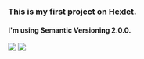 <h3>This is my first project on Hexlet.</h3>
<h4>I'm using Semantic Versioning 2.0.0.</h4>
<p>
<a href="https://codeclimate.com/github/oleglego94/python-project-lvl1/maintainability"><img src="https://api.codeclimate.com/v1/badges/3484037c18398fc39afc/maintainability" /></a>
<a href="https://codeclimate.com/github/oleglego94/python-project-lvl1/test_coverage"><img src="https://api.codeclimate.com/v1/badges/3484037c18398fc39afc/test_coverage" /></a>
</p>